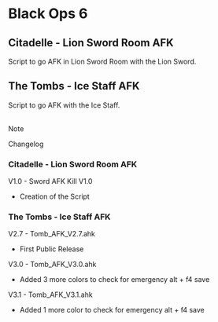 # Black Ops 6
## Citadelle - Lion Sword Room AFK
Script to go AFK in Lion Sword Room with the Lion Sword.

## The Tombs - Ice Staff AFK
Script to go AFK with the Ice Staff.<br/><br/>


> [!NOTE]
> Changelog

### Citadelle - Lion Sword Room AFK
V1.0 - Sword AFK Kill V1.0
- Creation of the Script
### The Tombs - Ice Staff AFK
V2.7 - Tomb_AFK_V2.7.ahk
- First Public Release

V3.0 - Tomb_AFK_V3.0.ahk<br/>
- Added 3 more colors to check for emergency alt + f4 save

V3.1 - Tomb_AFK_V3.1.ahk<br/>
- Added 1 more color to check for emergency alt + f4 save
